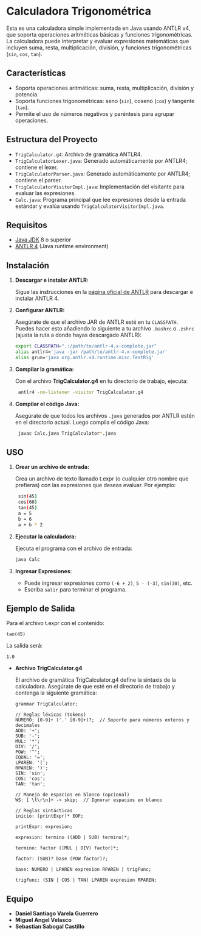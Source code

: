 # Calculadora Trigonométrica

Esta es una calculadora simple implementada en Java usando ANTLR v4, que soporta operaciones aritméticas básicas y funciones trigonométricas. La calculadora puede interpretar y evaluar expresiones matemáticas que incluyen suma, resta, multiplicación, división, y funciones trigonométricas (`sin`, `cos`, `tan`).

## Características

- Soporta operaciones aritméticas: suma, resta, multiplicación, división y potencia.
- Soporta funciones trigonométricas: seno (`sin`), coseno (`cos`) y tangente (`tan`).
- Permite el uso de números negativos y paréntesis para agrupar operaciones.

## Estructura del Proyecto

- `TrigCalculator.g4`: Archivo de gramática ANTLR4.
- `TrigCalculatorLexer.java`: Generado automáticamente por ANTLR4; contiene el lexer.
- `TrigCalculatorParser.java`: Generado automáticamente por ANTLR4; contiene el parser.
- `TrigCalculatorVisitorImpl.java`: Implementación del visitante para evaluar las expresiones.
- `Calc.java`: Programa principal que lee expresiones desde la entrada estándar y evalúa usando `TrigCalculatorVisitorImpl.java`.

## Requisitos

- [Java JDK](https://www.oracle.com/java/technologies/javase-downloads.html) 8 o superior
- [ANTLR 4](https://www.antlr.org/download.html) (Java runtime environment)

## Instalación

1. **Descargar e instalar ANTLR:**

   Sigue las instrucciones en la [página oficial de ANTLR](https://www.antlr.org/download.html) para descargar e instalar ANTLR 4.

2. **Configurar ANTLR:**

   Asegúrate de que el archivo JAR de ANTLR esté en tu `CLASSPATH`. Puedes hacer esto añadiendo lo siguiente a tu archivo `.bashrc` o `.zshrc` (ajusta la ruta a donde hayas descargado ANTLR):

   ```bash
   export CLASSPATH=".:/path/to/antlr-4.x-complete.jar"
   alias antlr4='java -jar /path/to/antlr-4.x-complete.jar'
   alias grun='java org.antlr.v4.runtime.misc.TestRig'
    ```
3. **Compilar la gramática:**

    Con el archivo **TrigCalculator.g4** en tu directorio de trabajo, ejecuta:
   ```bash
    antlr4 -no-listener -visitor TrigCalculator.g4
    ```
4. **Compilar el código Java:**

    Asegúrate de que todos los archivos `.java` generados por ANTLR estén en el directorio actual. Luego compila el código Java:
   ```bash
    javac Calc.java TrigCalculator*.java
    ```
## USO
1. **Crear un archivo de entrada:**

    Crea un archivo de texto llamado t.expr (o cualquier otro nombre que prefieras) con las expresiones que deseas evaluar. Por ejemplo:
   ```bash
    sin(45)
    cos(60)
    tan(45)
    a = 5
    b = 6
    a + b * 2
   ```
2. **Ejecutar la calculadora:**


    Ejecuta el programa con el archivo de entrada:

   ```bash
   java Calc
   ```
2. **Ingresar Expresiones**:
   - Puede ingresar expresiones como `(-6 + 2)`, `5 - (-3)`, `sin(30)`, etc.
   - Escriba `salir` para terminar el programa.

## Ejemplo de Salida 

Para el archivo t.expr con el contenido:
    
    tan(45)

La salida será:
```
1.0
```

- **Archivo TrigCalculator.g4**

    El archivo de gramática TrigCalculator.g4 define la sintaxis de la calculadora. Asegúrate de que esté en el directorio de trabajo y contenga la siguiente gramática:

    ```
    grammar TrigCalculator;

    // Reglas léxicas (tokens)
    NUMERO: [0-9]+ ('.' [0-9]+)?;  // Soporte para números enteros y decimales
    ADD: '+';
    SUB: '-';
    MUL: '*';
    DIV: '/';
    POW: '^';
    EQUAL: '=';
    LPAREN: '(';
    RPAREN: ')';
    SIN: 'sin';
    COS: 'cos';
    TAN: 'tan';

    // Manejo de espacios en blanco (opcional)
    WS: [ \t\r\n]+ -> skip;  // Ignorar espacios en blanco

    // Reglas sintácticas
    inicio: (printExpr)* EOF;

    printExpr: expresion;

    expresion: termino ((ADD | SUB) termino)*;

    termino: factor ((MUL | DIV) factor)*;

    factor: (SUB)? base (POW factor)?;

    base: NUMERO | LPAREN expresion RPAREN | trigFunc;

    trigFunc: (SIN | COS | TAN) LPAREN expresion RPAREN;

    ```
## Equipo

- **Daniel Santiago Varela Guerrero**
- **Miguel Angel Velasco**
- **Sebastian Sabogal Castillo**